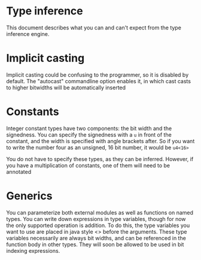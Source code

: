 # Type inference

This document describes what you can and can't expect from the type inference
engine.

# Implicit casting
Implicit casting could be confusing to the programmer, so it is disabled by
default. The "autocast" commandline option enables it, in which cast casts
to higher bitwidths will be automatically inserted

# Constants

Integer constant types have two components: the bit width and the
signedness. You can specify the signedness with a `u` in front of the constant,
and the width is specified with angle brackets after. So if you want to write
the number four as an unsigned, 16 bit number, it would be `u4<16>`

You do not have to specify these types, as they can be inferred. However, if you
have a multiplication of constants, one of them will need to be annotated

# Generics

You can parameterize both external modules as well as functions on named
types. You can write down expressions in type variables, though for now the only
supported operation is addition. To do this, the type variables you want to use
are placed in java style <> before the arguments. These type variables
necessarily are always bit widths, and can be referenced in the function body in
other types. They will soon be allowed to be used in bit indexing expressions.
